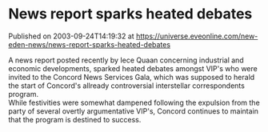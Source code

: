 # News report sparks heated debates
Published on 2003-09-24T14:19:32 at https://universe.eveonline.com/new-eden-news/news-report-sparks-heated-debates

A news report posted recently by Iece Quaan concerning industrial and economic developments, sparked heated debates amongst VIP's who were invited to the Concord News Services Gala, which was supposed to herald the start of Concord's allready controversial interstellar correspondents program.   
While festivities were somewhat dampened following the expulsion from the party of several overtly argumentative VIP's, Concord continues to maintain that the program is destined to success.
